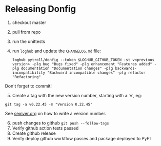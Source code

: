 # Releasing Donfig

1. checkout master
2. pull from repo
3. run the unittests
4. run `loghub` and update the `CHANGELOG.md` file:

   ```
   loghub pytroll/donfig --token $LOGHUB_GITHUB_TOKEN -st v<previous version> -plg bug "Bugs fixed" -plg enhancement "Features added" -plg documentation "Documentation changes" -plg backwards-incompatibility "Backward incompatible changes" -plg refactor "Refactoring"
   ```

Don't forget to commit!

5. Create a tag with the new version number, starting with a 'v', eg:

```
git tag -a v0.22.45 -m "Version 0.22.45"
```

See [semver.org](http://semver.org/) on how to write a version number.

6. push changes to github `git push --follow-tags`
7. Verify github action tests passed
8. Create github release
9. Verify deploy github workflow passes and package deployed to PyPI
